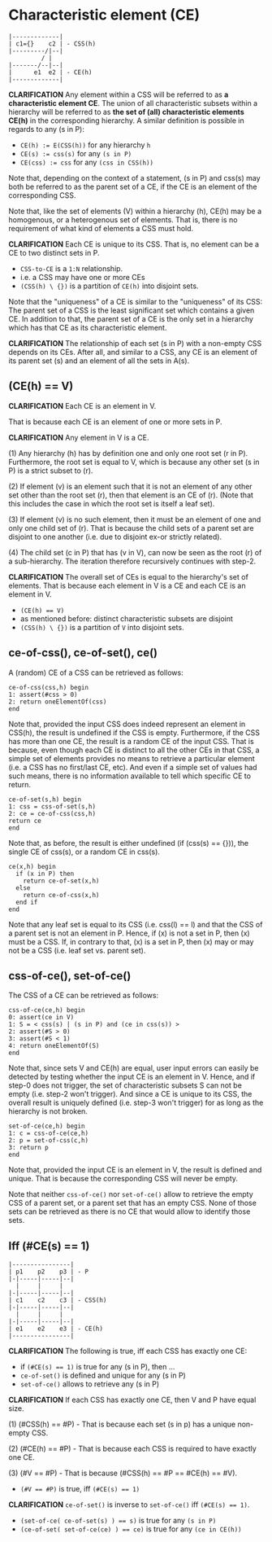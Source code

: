 
<!-- ======================================================================= -->
# Characteristic element (CE)

```
|-------------|
| c1={}    c2 | - CSS(h)
|---------/|--|
         / |
|-------/--|--|
|      e1  e2 | - CE(h)
|-------------|
```

**CLARIFICATION**
Any element within a CSS will be referred to as **a characteristic element CE**.
The union of all characteristic subsets within a hierarchy will be referred to
as **the set of (all) characteristic elements CE(h)** in the corresponding
hierarchy. A similar definition is possible in regards to any (s in P):

* `CE(h) := E(CSS(h))` for any hierarchy `h`
* `CE(s) := css(s)` for any `(s in P)`
* `CE(css) := css` for any `(css in CSS(h))`

Note that, depending on the context of a statement, (s in P) and css(s) may
both be referred to as the parent set of a CE, if the CE is an element of
the corresponding CSS.

Note that, like the set of elements (V) within a hierarchy (h), CE(h) may
be a homogenous, or a heterogenous set of elements. That is, there is no
requirement of what kind of elements a CSS must hold.

**CLARIFICATION**
Each CE is unique to its CSS.
That is, no element can be a CE to two distinct sets in P.

* `CSS-to-CE` is a `1:N` relationship.
* i.e. a CSS may have one or more CEs
* `(CSS(h) \ {})` is a partition of `CE(h)` into disjoint sets.

Note that the "uniqueness" of a CE is similar to the "uniqueness" of its CSS:
The parent set of a CSS is the least significant set which contains a given
CE. In addition to that, the parent set of a CE is the only set in a hierarchy
which has that CE as its characteristic element.

**CLARIFICATION**
The relationship of each set (s in P) with a non-empty CSS depends on its CEs.
After all, and similar to a CSS, any CE is an element of its parent set (s)
and an element of all the sets in A(s).

<!-- ======================================================================= -->
## (CE(h) == V)

**CLARIFICATION**
Each CE is an element in V.

That is because each CE is an element of one or more sets in P.

**CLARIFICATION**
Any element in V is a CE.

(1) Any hierarchy (h) has by definition one and only one root set (r in P).
Furthermore, the root set is equal to V, which is because any other set
(s in P) is a strict subset to (r).

(2) If element (v) is an element such that it is not an element of any other
set other than the root set (r), then that element is an CE of (r). (Note that
this includes the case in which the root set is itself a leaf set).

(3) If element (v) is no such element, then it must be an element of one and
only one child set of (r). That is because the child sets of a parent set are
disjoint to one another (i.e. due to disjoint ex-or strictly related).

(4) The child set (c in P) that has (v in V), can now be seen as the root (r)
of a sub-hierarchy. The iteration therefore recursively continues with step-2.

**CLARIFICATION**
The overall set of CEs is equal to the hierarchy's set of elements.
That is because each element in V is a CE and each CE is an element in V.

* `(CE(h) == V)`
* as mentioned before: distinct characteristic subsets are disjoint
* `(CSS(h) \ {})` is a partition of `V` into disjoint sets.

<!-- ======================================================================= -->
## ce-of-css(), ce-of-set(), ce()

A (random) CE of a CSS can be retrieved as follows:

```
ce-of-css(css,h) begin
1: assert(#css > 0)
2: return oneElementOf(css)
end
```

Note that, provided the input CSS does indeed represent an element in CSS(h),
the result is undefined if the CSS is empty. Furthermore, if the CSS has more
than one CE, the result is a random CE of the input CSS. That is because, even
though each CE is distinct to all the other CEs in that CSS, a simple set of
elements provides no means to retrieve a particular element (i.e. a CSS has no
first/last CE, etc). And even if a simple set of values had such means, there
is no information available to tell which specific CE to return.

```
ce-of-set(s,h) begin
1: css = css-of-set(s,h)
2: ce = ce-of-css(css,h)
return ce
end
```

Note that, as before, the result is either undefined (if (css(s) == {})),
the single CE of css(s), or a random CE in css(s).

```
ce(x,h) begin
  if (x in P) then
    return ce-of-set(x,h)
  else
    return ce-of-css(x,h)
  end if
end
```

Note that any leaf set is equal to its CSS (i.e. css(l) == l) and that the CSS
of a parent set is not an element in P. Hence, if (x) is not a set in P, then
(x) must be a CSS. If, in contrary to that, (x) is a set in P, then (x) may or
may not be a CSS (i.e. leaf set vs. parent set).

<!-- ======================================================================= -->
## css-of-ce(), set-of-ce()

The CSS of a CE can be retrieved as follows:

```
css-of-ce(ce,h) begin
0: assert(ce in V)
1: S = < css(s) | (s in P) and (ce in css(s)) >
2: assert(#S > 0)
3: assert(#S < 1)
4: return oneElementOf(S)
end
```

Note that, since sets V and CE(h) are equal, user input errors can easily be
detected by testing whether the input CE is an element in V. Hence, and if
step-0 does not trigger, the set of characteristic subsets S can not be empty
(i.e. step-2 won't trigger). And since a CE is unique to its CSS, the overall
result is uniquely defined (i.e. step-3 won't trigger) for as long as the
hierarchy is not broken.

```
set-of-ce(ce,h) begin
1: c = css-of-ce(ce,h)
2: p = set-of-css(c,h)
3: return p
end
```

Note that, provided the input CE is an element in V, the result is defined and
unique. That is because the corresponding CSS will never be empty.

Note that neither `css-of-ce()` nor `set-of-ce()` allow to retrieve the empty
CSS of a parent set, or a parent set that has an empty CSS. None of those sets
can be retrieved as there is no CE that would allow to identify those sets.

<!-- ======================================================================= -->
## Iff (#CE(s) == 1)

```
|----------------|
| p1    p2    p3 | - P
|-|-----|-----|--|
  |     |     |
|-|-----|-----|--|
| c1    c2    c3 | - CSS(h)
|-|-----|-----|--|
  |     |     |
|-|-----|-----|--|
| e1    e2    e3 | - CE(h)
|----------------|
```

**CLARIFICATION**
The following is true, iff each CSS has exactly one CE:

* if `(#CE(s) == 1)` is true for any (s in P), then ...
* `ce-of-set()` is defined and unique for any (s in P)
* `set-of-ce()` allows to retrieve any (s in P)

**CLARIFICATION**
If each CSS has exactly one CE, then V and P have equal size.

(1) (#CSS(h) == #P) -
That is because each set (s in p) has a unique non-empty CSS.

(2) (#CE(h) == #P) -
That is because each CSS is required to have exactly one CE.

(3) (#V == #P) -
That is because (#CSS(h) == #P == #CE(h) == #V).

* `(#V == #P)` is true, iff `(#CE(s) == 1)`

**CLARIFICATION**
`ce-of-set()` is inverse to `set-of-ce()` iff `(#CE(s) == 1)`.

* `(set-of-ce( ce-of-set(s) ) == s)` is true for any `(s in P)`
* `(ce-of-set( set-of-ce(ce) ) == ce)` is true for any `(ce in CE(h))`
